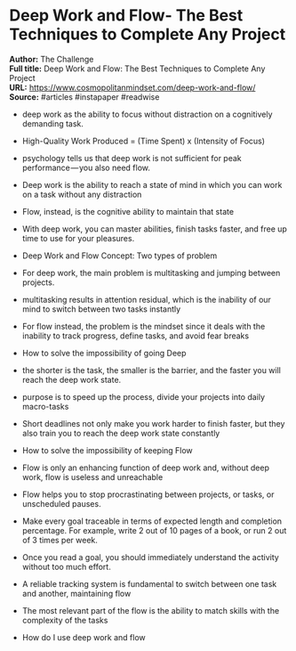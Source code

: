 # Deep Work and Flow- The Best Techniques to Complete Any Project

**Author:** The Challenge  
**Full title:** Deep Work and Flow: The Best Techniques to Complete Any Project  
**URL:** https://www.cosmopolitanmindset.com/deep-work-and-flow/  
**Source:** #articles #instapaper #readwise

- deep work as the ability to focus without distraction on a cognitively demanding task. 
   
- High-Quality Work Produced = (Time Spent) x (Intensity of Focus) 
   
- psychology tells us that deep work is not sufficient for peak performance — you also need flow. 
   
- Deep work is the ability to reach a state of mind in which you can work on a task without any distraction 
   
- Flow, instead, is the cognitive ability to maintain that state 
   
- With deep work, you can master abilities, finish tasks faster, and free up time to use for your pleasures. 
   
- Deep Work and Flow Concept: Two types of problem 
   
- For deep work, the main problem is multitasking and jumping between projects. 
   
- multitasking results in attention residual, which is the inability of our mind to switch between two tasks instantly 
   
- For flow instead, the problem is the mindset since it deals with the inability to track progress, define tasks, and avoid fear breaks 
   
- How to solve the impossibility of going Deep 
   
- the shorter is the task, the smaller is the barrier, and the faster you will reach the deep work state. 
   
- purpose is to speed up the process, divide your projects into daily macro-tasks 
   
- Short deadlines not only make you work harder to finish faster, but they also train you to reach the deep work state constantly 
   
- How to solve the impossibility of keeping Flow 
   
- Flow is only an enhancing function of deep work and, without deep work, flow is useless and unreachable 
   
- Flow helps you to stop procrastinating between projects, or tasks, or unscheduled pauses. 
   
- Make every goal traceable in terms of expected length and completion percentage. For example, write 2 out of 10 pages of a book, or run 2 out of 3 times per week. 
   
- Once you read a goal, you should immediately understand the activity without too much effort. 
   
- A reliable tracking system is fundamental to switch between one task and another, maintaining flow 
   
- The most relevant part of the flow is the ability to match skills with the complexity of the tasks 
   
- How do I use deep work and flow 
   
